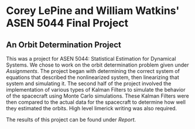 # Corey LePine and William Watkins' ASEN 5044 Final Project
## An Orbit Determination Project
This was a project for ASEN 5044: Statistical Estimation for Dynamical Systems.  We chose to work on the orbit determination problem given under *Assignments*.  The project began with determining the correct system of equations that described the nonlinearized system, then linearizing that system and simulating it.
The second half of the project involved the implementation of various types of Kalman Filters to simulate the behavior of the spacecraft using Monte Carlo simulations.  These Kalman Filters were then compared to the actual data for the spacecraft to determine how well they estimated the orbits.
High level limerick writing was also required.

The results of this project can be found under *Report*.